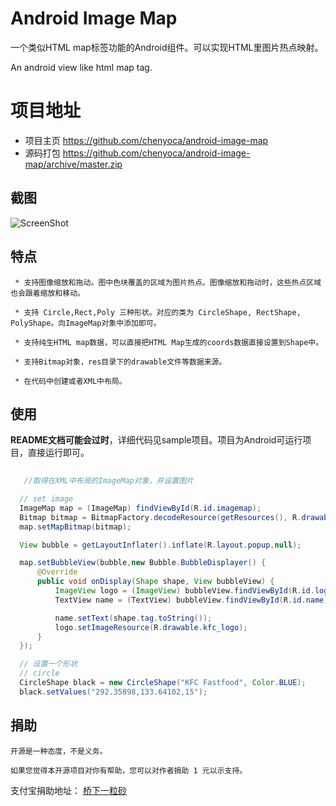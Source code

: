 # Android Image Map 

一个类似HTML map标签功能的Android组件。可以实现HTML里图片热点映射。

An android view like html map tag.

# 项目地址

  * 项目主页 <https://github.com/chenyoca/android-image-map>
  * 源码打包 <https://github.com/chenyoca/android-image-map/archive/master.zip>


## 截图

![ScreenShot](https://raw.github.com/chenyoca/android-image-map/master/screenshot.png)

## 特点

	 * 支持图像缩放和拖动。图中色块覆盖的区域为图片热点。图像缩放和拖动时，这些热点区域也会跟着缩放和移动。

	 * 支持 Circle,Rect,Poly 三种形状。对应的类为 CircleShape, RectShape, PolyShape。向ImageMap对象中添加即可。

	 * 支持纯生HTML map数据，可以直接把HTML Map生成的coords数据直接设置到Shape中。

	 * 支持Bitmap对象，res目录下的drawable文件等数据来源。

	 * 在代码中创建或者XML中布局。

 ## 使用

   **README文档可能会过时**，详细代码见sample项目。项目为Android可运行项目，直接运行即可。

 ```java
   
	//取得在XML中布局的ImageMap对象，并设置图片

   // set image
   ImageMap map = (ImageMap) findViewById(R.id.imagemap);
   Bitmap bitmap = BitmapFactory.decodeResource(getResources(), R.drawable.imm_01, new BitmapFactory.Options());
   map.setMapBitmap(bitmap);

   View bubble = getLayoutInflater().inflate(R.layout.popup,null);

   map.setBubbleView(bubble,new Bubble.BubbleDisplayer() {
       @Override
       public void onDisplay(Shape shape, View bubbleView) {
           ImageView logo = (ImageView) bubbleView.findViewById(R.id.logo);
           TextView name = (TextView) bubbleView.findViewById(R.id.name);

           name.setText(shape.tag.toString());
           logo.setImageResource(R.drawable.kfc_logo);
       }
   });

   // 设置一个形状
   // circle
   CircleShape black = new CircleShape("KFC Fastfood", Color.BLUE);
   black.setValues("292.35898,133.64102,15");


 ```
 
 ## 捐助

	开源是一种态度，不是义务。
	
	如果您觉得本开源项目对你有帮助，您可以对作者捐助 1 元以示支持。
	
支付宝捐助地址： [桥下一粒砂](https://me.alipay.com/yoojiachen)
